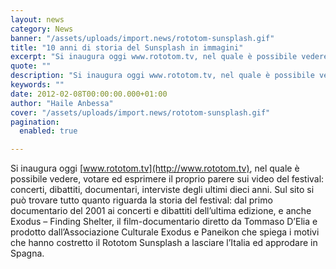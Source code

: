 ```yaml
---
layout: news
category: News
banner: "/assets/uploads/import.news/rototom-sunsplash.gif"
title: "10 anni di storia del Sunsplash in immagini"
excerpt: "Si inaugura oggi www.rototom.tv, nel quale è possibile vedere, votare ed esprimere il proprio parere sui video del festival: concerti, dibattiti, documentari, interviste degli ultimi dieci anni. Sul sito si può trovare tutto quanto riguarda la storia del festival: dal primo documentario del 2001 ai concerti e dibattiti dell’ultima edizione, e anche Exodus – Finding Shelter, [&hellip"
quote: ""
description: "Si inaugura oggi www.rototom.tv, nel quale è possibile vedere, votare ed esprimere il proprio parere sui video del festival: concerti, dibattiti, documentari, interviste degli ultimi dieci anni. Sul sito si può trovare tutto quanto riguarda la storia del festival: dal primo documentario del 2001 ai concerti e dibattiti dell’ultima edizione, e anche Exodus – Finding Shelter, [&hellip"
keywords: ""
date: 2012-02-08T00:00:00.000+01:00
author: "Haile Anbessa"
cover: "/assets/uploads/import.news/rototom-sunsplash.gif"
pagination:
  enabled: true

---
```


Si inaugura oggi [www.rototom.tv](http://www.rototom.tv), nel quale è possibile vedere, votare ed esprimere il proprio parere sui video del festival: concerti, dibattiti, documentari, interviste degli ultimi dieci anni. Sul sito si può trovare tutto quanto riguarda la storia del festival: dal primo documentario del 2001 ai concerti e dibattiti dell’ultima edizione, e anche Exodus – Finding Shelter, il film-documentario diretto da Tommaso D’Elia e prodotto dall’Associazione Culturale Exodus e Paneikon che spiega i motivi che hanno costretto il Rototom Sunsplash a lasciare l’Italia ed approdare in Spagna.